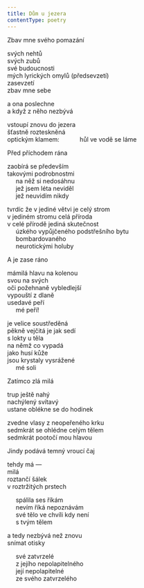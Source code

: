 ```yaml
---
title: Dům u jezera
contentType: poetry
---
```


<section>

Zbav mne svého pomazání

</section>

<section>

svých nehtů  
svých zubů  
své budoucnosti  
mých lyrických omylů (předsevzetí)  
zasevzetí  
zbav mne sebe

</section>

<section>

a ona poslechne  
a když z něho nezbývá

</section>

<section>

vstoupí znovu do jezera  
šťastně rozteskněná  
optickým klamem:            hůl ve vodě se láme

</section>

<section>

Před příchodem rána

</section>

<section>

zaobírá se především  
takovými podrobnostmi  
     na něž si nedosáhnu  
     jež jsem léta neviděl  
     jež neuvidím nikdy

</section>

<section>

tvrdíc že v jediné větvi je celý strom  
v jediném stromu celá příroda  
v celé přírodě jediná skutečnost  
     úzkého vypůjčeného podstřešního bytu  
     bombardovaného  
     neurotickými holuby

</section>

<section>

A je zase ráno

</section>

<section>

mámilá hlavu na kolenou  
svou na svých  
oči požehnaně vybledlejší  
vypouští z dlaně  
usedavé peří  
     mé peří!

</section>

<section>

je velice soustředěná  
pěkně vejčitá je jak sedí  
s lokty u těla  
na němž co vypadá  
jako husí kůže  
jsou krystaly vysrážené  
     mé soli

</section>

<section>

Zatímco zlá milá

</section>

<section>

trup ještě nahý  
nachýlený svítavý  
ustane oblékne se do hodinek

</section>

<section>

zvedne vlasy z neopeřeného krku  
sedmkrát se ohlédne celým tělem  
sedmkrát pootočí mou hlavou

</section>

<section>

Jindy podává temný vroucí čaj

</section>

<section>

tehdy má —  
milá  
roztančí šálek  
v roztržitých prstech

</section>

<section>

     spálila ses říkám  
     nevím říká nepoznávám  
     své tělo ve chvíli kdy není  
     s tvým tělem

</section>

<section>

a tedy nezbývá než znovu  
snímat otisky

</section>

<section>

     své zatvrzelé  
     z jejího nepolapitelného  
     její nepolapitelné  
     ze svého zatvrzelého

</section>
